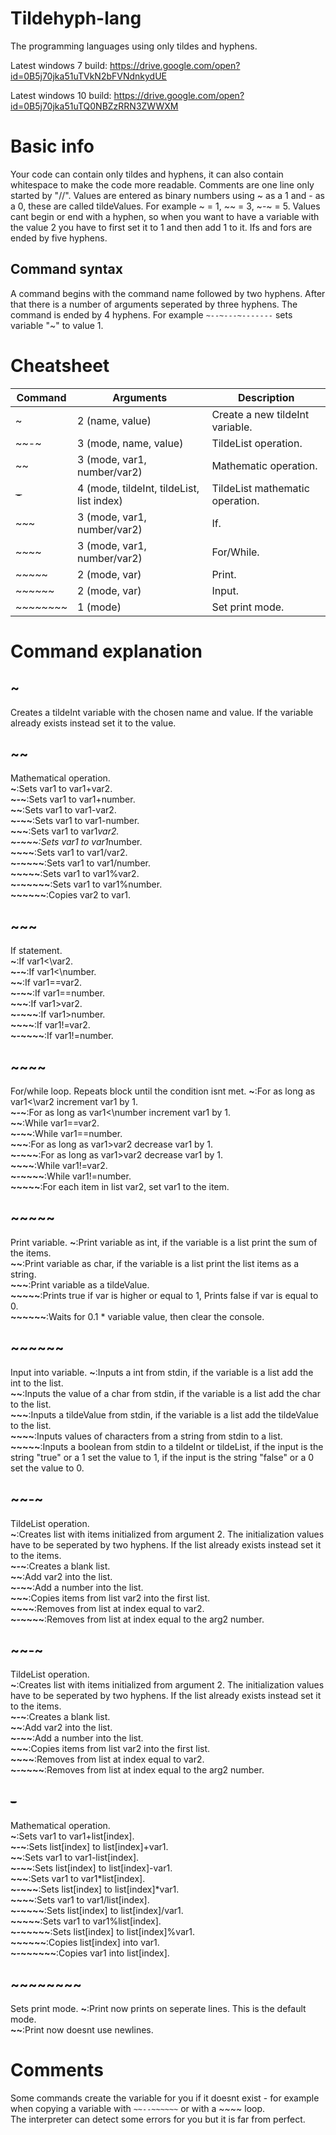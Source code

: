 # Tildehyph-lang
The programming languages using only tildes and hyphens.


Latest windows 7 build: https://drive.google.com/open?id=0B5j70jka51uTVkN2bFVNdnkydUE

Latest windows 10 build: https://drive.google.com/open?id=0B5j70jka51uTQ0NBZzRRN3ZWWXM

# Basic info
Your code can contain only tildes and hyphens, it can also contain whitespace to make the code more readable. Comments are one line only started by "//".
Values are entered as binary numbers using ~ as a 1 and - as a 0, these are called tildeValues. For example ~ = 1, ~~ = 3, ~-~ = 5. Values cant begin or end with a hyphen, 
so when you want to have a variable with the value 2 you have to first set it to 1 and then add 1 to it. Ifs and fors are ended by five hyphens.
## Command syntax
A command begins with the command name followed by two hyphens. After that there is a number of arguments seperated by three hyphens.
The command is ended by 4 hyphens. For example `~--~---~-------` sets variable "~" to value 1.

# Cheatsheet
| Command  | Arguments | Description  |
|---|---|---|
| ~ | 2 (name, value) | Create a new tildeInt variable. |
| ~~-~ | 3 (mode, name, value) | TildeList operation. |
| ~~ | 3 (mode, var1, number/var2) | Mathematic operation. |
| ~~-~~ | 4 (mode, tildeInt, tildeList, list index) | TildeList mathematic operation. |
| ~~~ | 3 (mode, var1, number/var2) | If. |
| ~~~~ | 3 (mode, var1, number/var2) | For/While. |
| ~~~~~ | 2 (mode, var) | Print. |
| ~~~~~~ | 2 (mode, var) | Input. |
| ~~~~~~~~ | 1 (mode) | Set print mode. |

# Command explanation
## ~
Creates a tildeInt variable with the chosen name and value. If the variable already exists instead set it to the value.
## ~~
Mathematical operation.  
**~**:Sets var1 to var1+var2.  
**~-~**:Sets var1 to var1+number.  
**~~**:Sets var1 to var1-var2.  
**~-~~**:Sets var1 to var1-number.  
**~~~**:Sets var1 to var1*var2.  
**~-~~~**:Sets var1 to var1*number.  
**~~~~**:Sets var1 to var1/var2.  
**~-~~~~**:Sets var1 to var1/number.  
**~~~~~**:Sets var1 to var1%var2.  
**~-~~~~~**:Sets var1 to var1%number.  
**~~~~~~**:Copies var2 to var1.  
## ~~~
If statement.  
**~**:If var1<\var2.  
**~-~**:If var1<\number.  
**~~**:If var1==var2.  
**~-~~**:If var1==number.  
**~~~**:If var1>var2.  
**~-~~~**:If var1>number.  
**~~~~**:If var1!=var2.  
**~-~~~~**:If var1!=number.  
## ~~~~
For/while loop. Repeats block until the condition isnt met.
**~**:For as long as var1<\var2 increment var1 by 1.  
**~-~**:For as long as var1<\number increment var1 by 1.  
**~~**:While var1==var2.  
**~-~~**:While var1==number.  
**~~~**:For as long as var1>var2 decrease var1 by 1.  
**~-~~~**:For as long as var1>var2 decrease var1 by 1.  
**~~~~**:While var1!=var2.  
**~-~~~~**:While var1!=number.  
**~~~~~**:For each item in list var2, set var1 to the item.  
## ~~~~~
Print variable.
**~**:Print variable as int, if the variable is a list print the sum of the items.  
**~~**:Print variable as char, if the variable is a list print the list items as a string.  
**~~~**:Print variable as a tildeValue.  
**~~~~~**:Prints true if var is higher or equal to 1, Prints false if var is equal to 0.  
**~~~~~~**:Waits for 0.1 * variable value, then clear the console.  
## ~~~~~~
Input into variable.
**~**:Inputs a int from stdin, if the variable is a list add the int to the list.  
**~~**:Inputs the value of a char from stdin, if the variable is a list add the char to the list.  
**~~~**:Inputs a tildeValue from stdin, if the variable is a list add the tildeValue to the list.  
**~~~~**:Inputs values of characters from a string from stdin to a list.  
**~~~~~**:Inputs a boolean from stdin to a tildeInt or tildeList, if the input is the string "true" or a 1 set the value to 1, if the input is the string "false" or a 0 set the value to 0.  
## ~~-~
TildeList operation.  
**~**:Creates list with items initialized from argument 2. The initialization values have to be seperated by two hyphens. If the list already exists instead set it to the items.  
**~-~**:Creates a blank list.  
**~~**:Add var2 into the list.  
**~-~~**:Add a number into the list.  
**~~~**:Copies items from list var2 into the first list.  
**~~~~**:Removes from list at index equal to var2.  
**~-~~~~**:Removes from list at index equal to the arg2 number.  
## ~~-~
TildeList operation.  
**~**:Creates list with items initialized from argument 2. The initialization values have to be seperated by two hyphens. If the list already exists instead set it to the items.  
**~-~**:Creates a blank list.  
**~~**:Add var2 into the list.  
**~-~~**:Add a number into the list.  
**~~~**:Copies items from list var2 into the first list.  
**~~~~**:Removes from list at index equal to var2.  
**~-~~~~**:Removes from list at index equal to the arg2 number.  
## ~~-~~
Mathematical operation.  
**~**:Sets var1 to var1+list[index].  
**~-~**:Sets list[index] to list[index]+var1.  
**~~**:Sets var1 to var1-list[index].  
**~-~~**:Sets list[index] to list[index]-var1.  
**~~~**:Sets var1 to var1*list[index].  
**~-~~~**:Sets list[index] to list[index]*var1.  
**~~~~**:Sets var1 to var1/list[index].  
**~-~~~~**:Sets list[index] to list[index]/var1.  
**~~~~~**:Sets var1 to var1%list[index].  
**~-~~~~~**:Sets list[index] to list[index]%var1.  
**~~~~~~**:Copies list[index] into var1.  
**~-~~~~~~**:Copies var1 into list[index]. 
## ~~~~~~~~
Sets print mode.
**~**:Print now prints on seperate lines. This is the default mode.  
**~~**:Print now doesnt use newlines.  

# Comments
Some commands create the variable for you if it doesnt exist - for example when copying a variable with `~~--~~~~~~` or with a ~~~~ loop.  
The interpreter can detect some errors for you but it is far from perfect.  